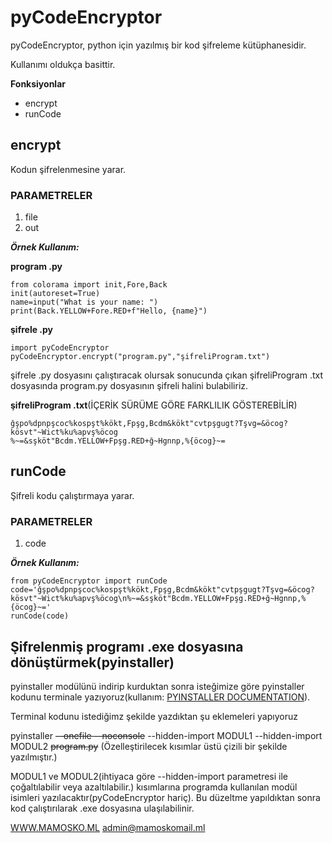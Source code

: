 # pyCodeEncryptor
pyCodeEncryptor, python için yazılmış bir kod şifreleme kütüphanesidir.

Kullanımı oldukça basittir.

**Fonksiyonlar**

 - encrypt
 - runCode

## encrypt
Kodun şifrelenmesine yarar.

### PARAMETRELER
 1. file
 2. out

***Örnek Kullanım:***

**program .py**

    from colorama import init,Fore,Back
    init(autoreset=True)
    name=input("What is your name: ")
    print(Back.YELLOW+Fore.RED+f"Hello, {name}")

**şifrele .py**

    import pyCodeEncryptor
    pyCodeEncryptor.encrypt("program.py","şifreliProgram.txt")


şifrele .py dosyasını çalıştıracak olursak sonucunda çıkan şifreliProgram .txt dosyasında program.py dosyasının şifreli halini bulabiliriz.

**şifreliProgram .txt**(İÇERİK SÜRÜME GÖRE FARKLILIK GÖSTEREBİLİR)

    ğşpo%dpnpşcoc%kospşt%kökt,Fpşg,Bcdm&kökt"cvtpşgugt?Tşvg=&öcog?kösvt"~Wict%ku%apvş%öcog
    %~=&sşköt"Bcdm.YELLOW+Fpşg.RED+ğ~Hgnnp,%{öcog}~=


## runCode

Şifreli kodu çalıştırmaya yarar.

### PARAMETRELER
 1. code


***Örnek Kullanım:***

    from pyCodeEncryptor import runCode
    code='ğşpo%dpnpşcoc%kospşt%kökt,Fpşg,Bcdm&kökt"cvtpşgugt?Tşvg=&öcog?kösvt"~Wict%ku%apvş%öcog\n%~=&sşköt"Bcdm.YELLOW+Fpşg.RED+ğ~Hgnnp,%{öcog}~='
    runCode(code)


## Şifrelenmiş programı .exe dosyasına dönüştürmek(pyinstaller)

pyinstaller modülünü indirip kurduktan sonra isteğimize göre pyinstaller kodunu terminale yazıyoruz(kullanım: [PYINSTALLER DOCUMENTATION](https://pyinstaller.org/en/stable/)).

Terminal kodunu istediğimz şekilde yazdıktan şu eklemeleri yapıyoruz

pyinstaller ~~--onefile --noconsole~~ --hidden-import MODUL1 --hidden-import MODUL2 ~~program.py~~
(Özelleştirilecek kısımlar üstü çizili bir şekilde yazılmıştır.)

MODUL1 ve MODUL2(ihtiyaca göre --hidden-import parametresi ile çoğaltılabilir veya azaltılabilir.) kısımlarına programda kullanılan modül isimleri yazılacaktır(pyCodeEncryptor hariç). Bu düzeltme yapıldıktan sonra kod çalıştırılarak .exe dosyasına ulaşılabilinir.


[WWW.MAMOSKO.ML](https://mamosko.ml)
[admin@mamoskomail.ml](mailto:admin@mamoskomail.ml)